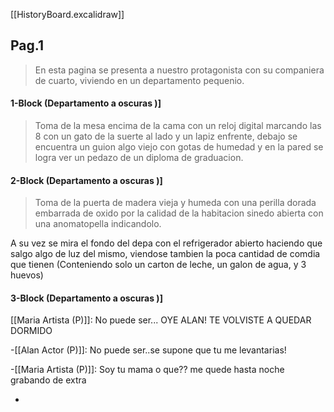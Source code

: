 [[HistoryBoard.excalidraw]]

## Pag.1

>En esta pagina se presenta  a nuestro protagonista con su companiera de cuarto, viviendo en un departamento pequenio.

#### 1-Block (Departamento a oscuras )] 

>Toma de la mesa encima de la cama con un reloj digital marcando las 8 con un gato de la suerte al lado y un lapiz enfrente, debajo se encuentra un guion algo viejo con gotas de humedad y en la pared se logra ver un pedazo de un diploma de graduacion.

#### 2-Block (Departamento a oscuras )] 


>Toma de la puerta de madera vieja y humeda con una perilla dorada embarrada de oxido por la calidad de la habitacion sinedo abierta con una anomatopella indicandolo.
 > 
  A su vez se mira el fondo del depa con el refrigerador abierto haciendo que salgo algo de luz del mismo, viendose tambien la poca cantidad de comdia que tienen (Conteniendo solo un carton de leche, un galon de agua, y 3 huevos) 

#### 3-Block (Departamento a oscuras )] 

>

[[Maria Artista (P)]]: No puede ser...
OYE ALAN! TE VOLVISTE A QUEDAR DORMIDO

-[[Alan Actor (P)]]: No puede ser..se supone que tu me levantarias!

-[[Maria Artista (P)]]: Soy tu mama o que?? me quede hasta noche grabando de extra 

-

